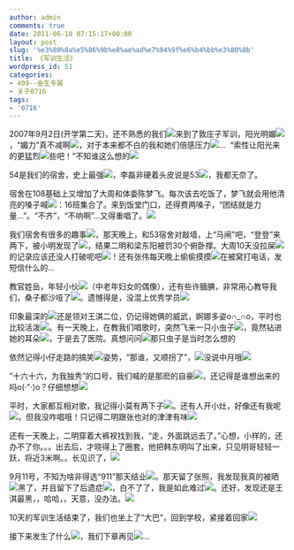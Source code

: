 ```yaml
---
author: admin
comments: true
date: 2011-06-10 07:15:17+00:00
layout: post
slug: '%e3%80%8a%e5%86%9b%e8%ae%ad%e7%94%9f%e6%b4%bb%e3%80%8b'
title: 《军训生活》
wordpress_id: 51
categories:
- 409--金生专属
- 关于0716
tags:
- '0716'
---
```


2007年9月2日(开学第二天)，还不熟悉的我们![](http://ctc.qzs.qq.com/qzone/em/e100.gif)来到了敦庄子军训，阳光明媚![](http://ctc.qzs.qq.com/qzone/em/e176.gif)，“媚力”真不减啊![](http://ctc.qzs.qq.com/qzone/em/e113.gif)，对于本来都不白的我和她们倍感压力![](http://ctc.qzs.qq.com/qzone/em/e118.gif)…  “索性让阳光来的更猛烈![](http://ctc.qzs.qq.com/qzone/em/e116.gif)些吧！”不知谁这么想的![](http://ctc.qzs.qq.com/qzone/em/e113.gif)­

54是我们的宿舍，史上最强![](http://ctc.qzs.qq.com/qzone/em/e104.gif)，李磊非硬着头皮说是53![](http://ctc.qzs.qq.com/qzone/em/e127.gif)，我都无奈了。­

宿舍在108基础上又增加了大周和体委陈梦飞。每次该去吃饭了，梦飞就会用他清亮的嗓子喊![](http://ctc.qzs.qq.com/qzone/em/e131.gif)：16班集合了。来到饭堂门口，还得费两嗓子，“团结就是力量…”。“不齐”，“不响啊”…又得重唱了。![](http://ctc.qzs.qq.com/qzone/em/e135.gif)­

我们宿舍有很多的趣事![](http://ctc.qzs.qq.com/qzone/em/e128.gif)，那天晚上，和53宿舍对敲墙，上“马闸”吧，“登登”来两下，被小明发现了![](http://ctc.qzs.qq.com/qzone/em/e153.gif)，结果二明和梁东阳被罚30个俯卧撑。大周10天没拉屎![](http://ctc.qzs.qq.com/qzone/em/e174.gif)的记录应该还没人打破呢吧![](http://ctc.qzs.qq.com/qzone/em/e120.gif)！还有张伟每天晚上偷偷摸摸![](http://ctc.qzs.qq.com/qzone/em/e141.gif)在被窝打电话，发短信什么的…­

教官姓岳，年轻小伙![](http://ctc.qzs.qq.com/qzone/em/e116.gif)（中老年妇女的偶像），还有些许腼腆，非常用心教导我们，桑子都沙哑了![](http://ctc.qzs.qq.com/qzone/em/e183.gif)。遗憾得是，没混上优秀学员![](http://ctc.qzs.qq.com/qzone/em/e113.gif)­

印象最深的![](http://ctc.qzs.qq.com/qzone/em/e129.gif)还是领对王淇二位，仍记得她俩的威武，婀娜多姿o∩_∩o，平时也比较活泼![](http://ctc.qzs.qq.com/qzone/em/e113.gif)。有一天晚上，在教我们唱歌时，突然飞来一只小虫子![](http://ctc.qzs.qq.com/qzone/em/e173.gif)，竟然钻进她的耳朵![](http://ctc.qzs.qq.com/qzone/em/e114.gif)，于是去了医院。真想问问![](http://ctc.qzs.qq.com/qzone/em/e131.gif)那只虫子是当时怎么想的­

依然记得小仔走路的搞笑![](http://ctc.qzs.qq.com/qzone/em/e144.gif)姿势，“那谁，又顺拐了”，![](http://ctc.qzs.qq.com/qzone/em/e133.gif)没说中月哦![](http://ctc.qzs.qq.com/qzone/em/e100.gif)­

“十六十六，为我独秀”的口号，我们喊的是那麽的自豪![](http://ctc.qzs.qq.com/qzone/em/e104.gif)，还记得是谁想出来的吗o(·"·)o？仔细想想![](http://ctc.qzs.qq.com/qzone/em/e140.gif)­

平时，大家都互相对歌，我记得小莫有两下子![](http://ctc.qzs.qq.com/qzone/em/e183.gif)。还有人开小灶，好像还有我呢![](http://ctc.qzs.qq.com/qzone/em/e112.gif)，但我没咋唱哦！只记得二明跟张也对的津津有味![](http://ctc.qzs.qq.com/qzone/em/e179.gif)­

还有一天晚上，二明穿着大裤衩找到我，“走，外面跳远去了。”心想，小样的，还办不了你。。。出去后，才晓得上了圈套，他把韩东明叫了出来，只见明哥轻轻一跃，将近3米啊。。长见识了，![](http://ctc.qzs.qq.com/qzone/em/e183.gif)

9月11号，不知为啥非得选“911”那天结业![](http://ctc.qzs.qq.com/qzone/em/e103.gif)。那天留了张照，我发现我真的被晒![](http://ctc.qzs.qq.com/qzone/em/e176.gif)黑了，并且留下了后遗症![](http://ctc.qzs.qq.com/qzone/em/e113.gif)，白不了了，我是如此难过![](http://ctc.qzs.qq.com/qzone/em/e115.gif)。还好，发现还是王淇最黑，，哈哈，，天意，没办法。![](http://b55.photo.store.qq.com/http_imgload.cgi?/rurl4_b=19e4de52e7ca97d81e124234d54524ce2e4f80011a36afbc88fdcd0eafef23a65e06b6428f268cf772e4e470de0c3f62c602b26d2623e91fe1b0452e22f60a631c15a215995582ad04d3d88e87d8d31ded97d7ff&a=59&b=55)­

10天的军训生活结束了，我们也坐上了“大巴”，回到学校，紧接着回家![](http://ctc.qzs.qq.com/qzone/em/e100.gif)­

接下来发生了什么![](http://ctc.qzs.qq.com/qzone/em/e132.gif)，我们下章再见![](http://ctc.qzs.qq.com/qzone/em/e139.gif)…­


